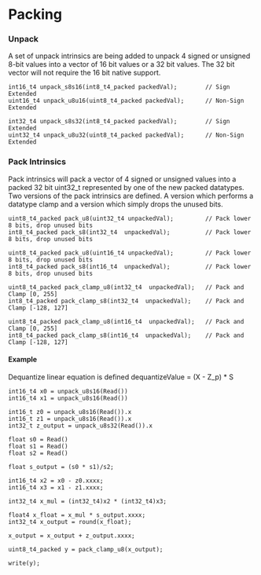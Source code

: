 # Packing

### Unpack

A set of unpack intrinsics are being added to unpack 4 signed or unsigned 8-bit values into a vector of 16 bit values or a 32 bit values. The 32 bit vector will not require the 16 bit native support.

```HLSL
int16_t4 unpack_s8s16(int8_t4_packed packedVal);        // Sign Extended
uint16_t4 unpack_u8u16(uint8_t4_packed packedVal);      // Non-Sign Extended

int32_t4 unpack_s8s32(int8_t4_packed packedVal);        // Sign Extended
uint32_t4 unpack_u8u32(uint8_t4_packed packedVal);      // Non-Sign Extended
```

### Pack Intrinsics

Pack intrinsics will pack a vector of 4 signed or unsigned values into a packed 32 bit uint32_t represented by one of the new packed datatypes. Two versions of the pack intrinsics are defined. A version which performs a datatype clamp and a version which simply drops the unused bits.

```HLSL
uint8_t4_packed pack_u8(uint32_t4 unpackedVal);         // Pack lower 8 bits, drop unused bits
int8_t4_packed pack_s8(int32_t4  unpackedVal);          // Pack lower 8 bits, drop unused bits

uint8_t4_packed pack_u8(uint16_t4 unpackedVal);         // Pack lower 8 bits, drop unused bits
int8_t4_packed pack_s8(int16_t4  unpackedVal);          // Pack lower 8 bits, drop unused bits

uint8_t4_packed pack_clamp_u8(int32_t4  unpackedVal);   // Pack and Clamp [0, 255]
int8_t4_packed pack_clamp_s8(int32_t4  unpackedVal);    // Pack and Clamp [-128, 127]

uint8_t4_packed pack_clamp_u8(int16_t4  unpackedVal);   // Pack and Clamp [0, 255]
int8_t4_packed pack_clamp_s8(int16_t4  unpackedVal);    // Pack and Clamp [-128, 127]
```

#### Example

Dequantize linear equation is defined dequantizeValue = (X - Z_p) * S

```HLSL
int16_t4 x0 = unpack_u8s16(Read())
int16_t4 x1 = unpack_u8s16(Read())

int16_t z0 = unpack_u8s16(Read()).x
int16_t z1 = unpack_u8s16(Read()).x
int32_t z_output = unpack_u8s32(Read()).x

float s0 = Read()
float s1 = Read()
float s2 = Read()

float s_output = (s0 * s1)/s2;

int16_t4 x2 = x0 - z0.xxxx;
int16_t4 x3 = x1 - z1.xxxx;

int32_t4 x_mul = (int32_t4)x2 * (int32_t4)x3;

float4 x_float = x_mul * s_output.xxxx;
int32_t4 x_output = round(x_float);

x_output = x_output + z_output.xxxx;

uint8_t4_packed y = pack_clamp_u8(x_output);

write(y);
```